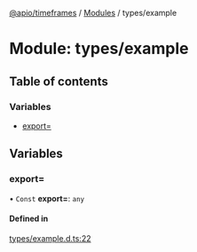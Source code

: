[@apio/timeframes](../README.md) / [Modules](../modules.md) / types/example

# Module: types/example

## Table of contents

### Variables

- [export&#x3D;](types_example.md#export&#x3D;)

## Variables

### export&#x3D;

• `Const` **export=**: `any`

#### Defined in

[types/example.d.ts:22](https://github.com/fatmatto/timeframes/blob/92e131e/src/types/example.d.ts#L22)
